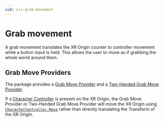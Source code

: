 ```yaml
---
uid: xri-grab-movement
---
```


# Grab movement

A grab movement translates the XR Origin counter to controller movement while a button input is held. This allows the user to move as if grabbing the whole world around them.

## Grab Move Providers
The package provides a [Grab Move Provider](grab-move-provider.md) and a [Two-Handed Grab Move Provider](two-handed-grab-move-provider.md).

If a [Character Controller](xref:class-CharacterController) is present on the XR Origin, the Grab Move Provider or Two-Handed Grab Move Provider will move the XR Origin using [`CharacterController.Move`](xref:UnityEngine.CharacterController.Move(UnityEngine.Vector3)) rather than directly translating the Transform of the XR Origin.
